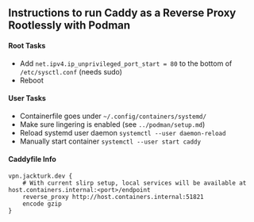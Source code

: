 ## Instructions to run Caddy as a Reverse Proxy Rootlessly with Podman

#### Root Tasks
- Add `net.ipv4.ip_unprivileged_port_start = 80` to the bottom of `/etc/sysctl.conf` (needs sudo)
- Reboot

#### User Tasks
- Containerfile goes under `~/.config/containers/systemd/`
- Make sure lingering is enabled (see `../podman/setup.md`)
- Reload systemd user daemon `systemctl --user daemon-reload`
- Manually start container `systemctl --user start caddy`

#### Caddyfile Info
```
vpn.jackturk.dev {
    # With current slirp setup, local services will be available at host.containers.internal:<port>/endpoint
    reverse_proxy http://host.containers.internal:51821
    encode gzip
}
```